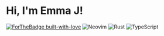 # Hi, I'm Emma J!

<!-- <img align="center" width="47%" src="https://github-readme-stats.vercel.app/api/top-langs/?username=EJunger&theme=dracula&layout=compact&exclude_repo=COMP3104&langs_count=10&)](https://github.com/anuraghazra/github-readme-stats"/> -->

[![ForTheBadge built-with-love](http://ForTheBadge.com/images/badges/built-with-love.svg)](https://GitHub.com/EJunger/)
![Neovim](https://img.shields.io/badge/NeoVim-%2357A143.svg?&style=for-the-badge&logo=neovim&logoColor=white)
![Rust](https://img.shields.io/badge/rust-%23000000.svg?style=for-the-badge&logo=rust&logoColor=white)
![TypeScript](https://img.shields.io/badge/typescript-%23007ACC.svg?style=for-the-badge&logo=typescript&logoColor=white)


